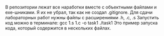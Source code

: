 В репозитории лежат все наработки вместе с объектными файлами и exe-шниками.
Я их не убрал, так как не создал .gitignore.
Для сдачи лабораторных работ нужны файлы с расширениями .h, .c, .s
Запустить код можно в терминале:
gcc 1.s 1.c -o task1
./task1
Это пример запуска кода, который содержится в нескольких файлах.

